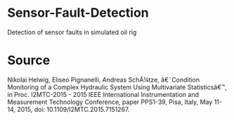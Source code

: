 # Sensor-Fault-Detection
Detection of sensor faults in simulated oil rig

# Source
Nikolai Helwig, Eliseo Pignanelli, Andreas SchÃ¼tze, â€˜Condition Monitoring of a Complex Hydraulic System Using Multivariate Statisticsâ€™, in Proc. I2MTC-2015 - 2015 IEEE International Instrumentation and Measurement Technology Conference, paper PPS1-39, Pisa, Italy, May 11-14, 2015, doi: 10.1109/I2MTC.2015.7151267.

